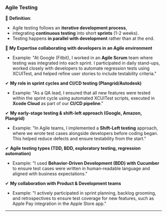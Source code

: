 
### Agile Testing

📌 **Definition**: 
* Agile testing follows an **iterative development process**,
* integrating **continuous testing** into short **sprints** (1-2 weeks).
* Testing happens **in parallel with development** rather than at the end.

🎯 **My Expertise collaborating with developers in an Agile environment**

* Example: "At Google (Fitbit), I worked in an **Agile Scrum** team where testing was integrated into each sprint. I participated in daily stand-ups, worked closely with developers to automate regression tests using XCUITest, and helped refine user stories to include testability criteria."

✔ **My role in sprint cycles and CI/CD testing (Plangrid/Autodesk)**

* Example: "As a QA lead, I ensured that all new features were tested within the sprint cycle using automated XCUITest scripts, executed in **Xcode Cloud** as part of our **CI/CD pipeline**."

✔ **My early-stage testing & shift-left approach (Google, Amazon, Plangrid)**

* Example: "In Agile teams, I implemented a **Shift-Left testing** approach, where we wrote test cases alongside developers before coding began. This helped reduce defects and ensure testability from the start."

✔ **Agile testing types (TDD, BDD, exploratory testing, regression automation)**

* Example: "I used **Behavior-Driven Development (BDD) with Cucumber** to ensure test cases were written in human-readable language and aligned with business expectations."

✔ **My collaboration with Product & Development teams**

* Example: "I actively participated in sprint planning, backlog grooming, and retrospectives to ensure test coverage for new features, such as Apple Pay integration in the Apple Store app."

***

